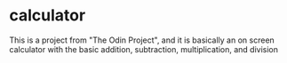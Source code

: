 # calculator
This is a project from "The Odin Project", and it is basically an on screen calculator with the basic addition, subtraction, multiplication, and division